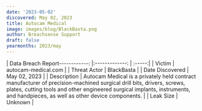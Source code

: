 ```yaml
---
date: '2023-05-02'
discovered: May 02, 2023
title: Autocam Medical
image: images/blog/BlackBasta.png
author: Breachsense Support
draft: false
yearmonths: 2023/may
---
```


| Data Breach Report------------:     |:-------------:    | :-----:|
| Victim      | autocam-medical.com      | 
| Threat Actor      | BlackBasta      | 
| Date Discovered      | May 02, 2023      | 
| Description      | Autocam Medical is a privately held contract manufacturer of precision-machined surgical drill bits, drivers, screws, plates, cutting tools and other engineered surgical implants, instruments, and handpieces, as well as other device components.      | 
| Leak Size      | Unknown      | 

